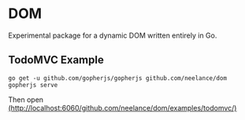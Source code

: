 DOM
===

Experimental package for a dynamic DOM written entirely in Go.

TodoMVC Example
---------------

```
go get -u github.com/gopherjs/gopherjs github.com/neelance/dom
gopherjs serve
```
Then open [(http://localhost:6060/github.com/neelance/dom/examples/todomvc/)](http://localhost:6060/github.com/neelance/dom/examples/todomvc/)
